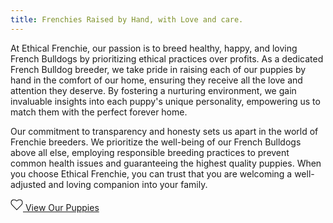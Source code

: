 ```yaml
---
title: Frenchies Raised by Hand, with Love and care.
---
```


At Ethical Frenchie, our passion is to breed healthy, happy, and loving French Bulldogs by prioritizing ethical practices over profits. As a dedicated French Bulldog breeder, we take pride in raising each of our puppies by hand in the comfort of our home, ensuring they receive all the love and attention they deserve. By fostering a nurturing environment, we gain invaluable insights into each puppy's unique personality, empowering us to match them with the perfect forever home.

Our commitment to transparency and honesty sets us apart in the world of Frenchie breeders. We prioritize the well-being of our French Bulldogs above all else, employing responsible breeding practices to prevent common health issues and guaranteeing the highest quality puppies. When you choose Ethical Frenchie, you can trust that you are welcoming a well-adjusted and loving companion into your family.


<p><a class="uk-button uk-button-danger uk-border-pill uk-button-xlarge my-border-rounded" href="/french-bulldog-puppies"><span data-uk-icon="heart" class="uk-icon"><svg width="20" height="20" viewBox="0 0 20 20" xmlns="http://www.w3.org/2000/svg" data-svg="heart"><path fill="none" stroke="#000" stroke-width="1.03" d="M10,4 C10,4 8.1,2 5.74,2 C3.38,2 1,3.55 1,6.73 C1,8.84 2.67,10.44 2.67,10.44 L10,18 L17.33,10.44 C17.33,10.44 19,8.84 19,6.73 C19,3.55 16.62,2 14.26,2 C11.9,2 10,4 10,4 L10,4 Z"></path></svg></span> View Our Puppies</a></p>